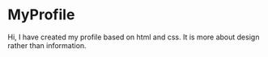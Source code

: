 # MyProfile
Hi, I  have created my profile based on html and css. It is more about design rather than information. 
